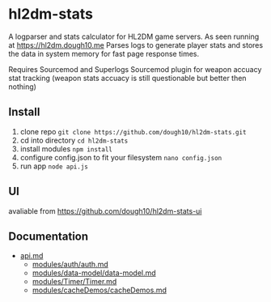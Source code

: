 # hl2dm-stats

A logparser and stats calculator for HL2DM game servers. As seen running at <https://hl2dm.dough10.me> Parses logs to generate player stats and stores the data in system memory for fast page response times.

Requires Sourcemod and Superlogs Sourcemod plugin for weapon accuacy stat tracking (weapon stats accuacy is still questionable but better then nothing)

## Install

1. clone repo `git clone https://github.com/dough10/hl2dm-stats.git`
2. cd into directory `cd hl2dm-stats`
3. install modules `npm install`
4. configure config.json to fit your filesystem `nano config.json`
5. run app `node api.js`

## UI

avaliable from <https://github.com/dough10/hl2dm-stats-ui>

## Documentation

- [api.md](api)
  - [modules&#x2F;auth&#x2F;auth.md](modules&#x2F;auth&#x2F;auth)
  - [modules&#x2F;data-model&#x2F;data-model.md](modules&#x2F;data-model&#x2F;data-model)
  - [modules&#x2F;Timer&#x2F;Timer.md](modules&#x2F;Timer&#x2F;Timer)
  - [modules&#x2F;cacheDemos&#x2F;cacheDemos.md](modules&#x2F;cacheDemos&#x2F;cacheDemos)
